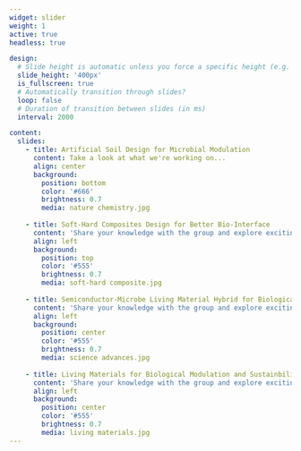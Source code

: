 ```yaml
---
widget: slider
weight: 1
active: true
headless: true

design:
  # Slide height is automatic unless you force a specific height (e.g. '400px')
  slide_height: '400px'
  is_fullscreen: true
  # Automatically transition through slides?
  loop: false
  # Duration of transition between slides (in ms)
  interval: 2000

content:
  slides:
    - title: Artificial Soil Design for Microbial Modulation
      content: Take a look at what we're working on...
      align: center
      background:
        position: bottom
        color: '#666'
        brightness: 0.7
        media: nature chemistry.jpg
        
    - title: Soft-Hard Composites Design for Better Bio-Interface
      content: 'Share your knowledge with the group and explore exciting new topics together!'
      align: left
      background:
        position: top
        color: '#555'
        brightness: 0.7
        media: soft-hard composite.jpg
        
    - title: Semiconductor-Microbe Living Material Hybrid for Biological Modulation
      content: 'Share your knowledge with the group and explore exciting new topics together!'
      align: left
      background:
        position: center
        color: '#555'
        brightness: 0.7
        media: science advances.jpg
        
    - title: Living Materials for Biological Modulation and Sustainbility
      content: 'Share your knowledge with the group and explore exciting new topics together!'
      align: left
      background:
        position: center
        color: '#555'
        brightness: 0.7
        media: living materials.jpg
---
```

